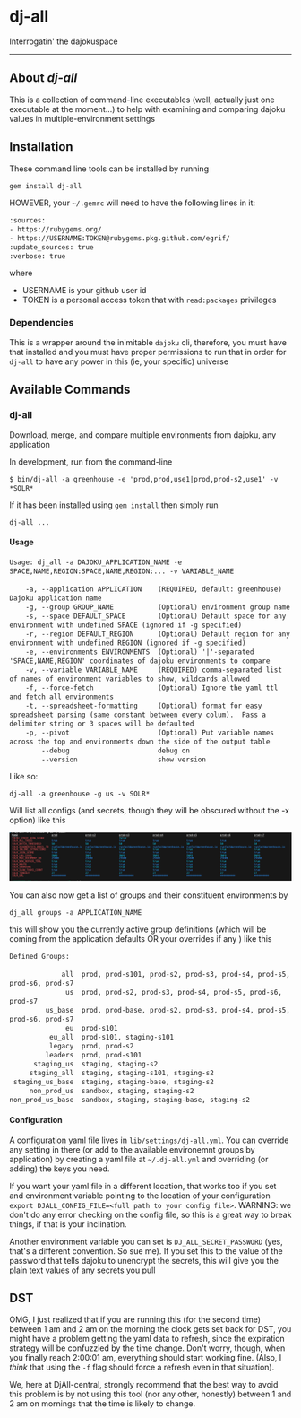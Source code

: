 # dj-all
Interrogatin' the dajokuspace

---
## About _dj-all_
This is a collection of command-line executables (well, actually just one executable at the moment...) to help with examining and comparing dajoku values in multiple-environment settings
## Installation
These command line tools can be installed by running
```
gem install dj-all
```
HOWEVER, your `~/.gemrc` will need to have the following lines in it:
```
:sources:
- https://rubygems.org/
- https://USERNAME:TOKEN@rubygems.pkg.github.com/egrif/
:update_sources: true
:verbose: true
```
where
 - USERNAME is your github user id
 - TOKEN is a personal access token that with `read:packages` privileges

 ### Dependencies
 This is a wrapper around the inimitable `dajoku` cli, therefore, you must have that installed and you must have proper permissions to run that in order for `dj-all` to have any power in this (ie, your specific) universe
## Available Commands

### dj-all
Download, merge, and compare multiple environments from dajoku, any application

In development, run from the command-line
```
$ bin/dj-all -a greenhouse -e 'prod,prod,use1|prod,prod-s2,use1' -v *SOLR*
```
If it has been installed using `gem install` then simply run
```
dj-all ...
```
#### Usage
```
Usage: dj_all -a DAJOKU_APPLICATION_NAME -e SPACE,NAME,REGION:SPACE,NAME,REGION:... -v VARIABLE_NAME

    -a, --application APPLICATION    (REQUIRED, default: greenhouse) Dajoku application name
    -g, --group GROUP_NAME           (Optional) environment group name
    -s, --space DEFAULT_SPACE        (Optional) Default space for any environment with undefined SPACE (ignored if -g specified)
    -r, --region DEFAULT_REGION      (Optional) Default region for any environment with undefined REGION (ignored if -g specified)
    -e, --environments ENVIRONMENTS  (Optional) '|'-separated 'SPACE,NAME,REGION' coordinates of dajoku environments to compare
    -v, --variable VARIABLE_NAME     (REQUIRED) comma-separated list of names of environment variables to show, wildcards allowed
    -f, --force-fetch                (Optional) Ignore the yaml ttl and fetch all environments
    -t, --spreadsheet-formatting     (Optional) format for easy spreadsheet parsing (same constant between every colum).  Pass a delimiter string or 3 spaces will be defaulted
    -p, --pivot                      (Optional) Put variable names across the top and environments down the side of the output table
        --debug                      debug on
        --version                    show version
```
Like so:
```
dj-all -a greenhouse -g us -v SOLR*
```
Will list all configs (and secrets, though they will be obscured without the -x option) like this

![Screenshot of output for dj-all -a greenhouse -g us -v SOLR* -p](assets/example_solr_us.png)

You can also now get a list of groups and their constituent environments by
```
dj_all groups -a APPLICATION_NAME
```

this will show you the currently active group definitions (which will be coming from the application defaults OR your overrides if any
) like this

```
Defined Groups:

             all  prod, prod-s101, prod-s2, prod-s3, prod-s4, prod-s5, prod-s6, prod-s7
              us  prod, prod-s2, prod-s3, prod-s4, prod-s5, prod-s6, prod-s7
         us_base  prod, prod-base, prod-s2, prod-s3, prod-s4, prod-s5, prod-s6, prod-s7
              eu  prod-s101
          eu_all  prod-s101, staging-s101
          legacy  prod, prod-s2
         leaders  prod, prod-s101
      staging_us  staging, staging-s2
     staging_all  staging, staging-s101, staging-s2
 staging_us_base  staging, staging-base, staging-s2
     non_prod_us  sandbox, staging, staging-s2
non_prod_us_base  sandbox, staging, staging-base, staging-s2
```
#### Configuration
A configuration yaml file lives in `lib/settings/dj-all.yml`.  You can override any setting in there (or add to the available environemnt groups by application) by creating a yaml file at `~/.dj-all.yml` and overriding (or adding) the keys you need.

If you want your yaml file in a different location, that works too if you set and environment variable pointing to the location of your configuration
`export DJALL_CONFIG_FILE=<full path to your config file>`.  WARNING: we don't do any error checking on the config file, so this is a great way to break things, if that is your inclination.

Another environment variable you can set is `DJ_ALL_SECRET_PASSWORD` (yes, that's a different convention.  So sue me).  If you set this to the value of the password that tells dajoku to unencrypt the secrets, this will give you the plain text values of any secrets you pull

## DST
OMG, I just realized that if you are running this (for the second time) between 1 am and 2 am on the morning the clock gets set back for DST, you might have a problem getting the yaml data to refresh, since the expiration strategy will be confuzzled by the time change.  Don't worry, though, when you finally reach 2:00:01 am, everything should start working fine.  (Also, I _think_ that using the `-f` flag should force a refresh even in that situation).

We, here at DjAll-central, strongly recommend that the best way to avoid this problem is by not using this tool (nor any other, honestly) between 1 and 2 am on mornings that the time is likely to change.
